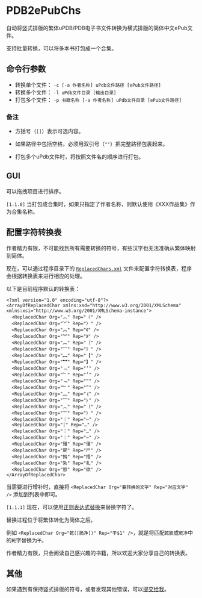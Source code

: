 # PDB2ePubChs
自动将竖式排版的繁体uPDB/PDB电子书文件转换为横式排版的简体中文ePub文件。

支持批量转换，可以将多本书打包成一个合集。

## 命令行参数

+ 转换单个文件： `-c [-a 作者名称] uPdb文件路径 [ePub文件路径]`
+ 转换多个文件： `-l uPdb文件目录 [输出目录]`
+ 打包多个文件： `-p 书籍名称 [-a 作者名称] uPdb文件目录 [ePub文件路径]`

### 备注

+ 方括号（`[]`）表示可选内容。

+ 如果路径中包括空格，必须用双引号（`""`）把完整路径包裹起来。

+ 打包多个uPdb文件时，将按照文件名的顺序进行打包。

## GUI

可以拖拽项目进行排序。

`[1.1.0]` 当打包成合集时，如果只指定了作者名称，则默认使用《XXX作品集》作为合集名称。

## 配置字符转换表

作者精力有限，不可能找到所有需要转换的符号，有些汉字也无法准确从繁体映射到简体。

现在，可以通过程序目录下的 [`ReplacedChars.xml`](https://github.com/differentrain/PDB2ePubChs/blob/master/PDB2ePubChs/ReplacedChars.xml) 文件来配置字符转换表，程序会根据转换表来进行相应的处理。

以下是目前程序默认的转换表：

```
<?xml version="1.0" encoding="utf-8"?>
<ArrayOfReplacedChar xmlns:xsd="http://www.w3.org/2001/XMLSchema" xmlns:xsi="http://www.w3.org/2001/XMLSchema-instance">
  <ReplacedChar Org="︿" Rep="〈" />
  <ReplacedChar Org="﹀" Rep="〉" />
  <ReplacedChar Org="︽" Rep="《" />
  <ReplacedChar Org="︾" Rep="》" />
  <ReplacedChar Org="︹" Rep="〔" />
  <ReplacedChar Org="︺" Rep="〕" />
  <ReplacedChar Org="︻" Rep="【" />
  <ReplacedChar Org="︼" Rep="】" />
  <ReplacedChar Org="﹃" Rep="‘" />
  <ReplacedChar Org="﹄" Rep="’" />
  <ReplacedChar Org="﹁" Rep="“" />
  <ReplacedChar Org="﹂" Rep="”" />
  <ReplacedChar Org="︷" Rep="｛" />
  <ReplacedChar Org="︸" Rep="｝" />
  <ReplacedChar Org="︵" Rep="（" />
  <ReplacedChar Org="︶" Rep="）" />
  <ReplacedChar Org="｜" Rep="—" />
  <ReplacedChar Org="│" Rep="…" />
  <ReplacedChar Org="︙" Rep="…" />
  <ReplacedChar Org="︱" Rep="—" />
  <ReplacedChar Org="殭" Rep="僵" />
  <ReplacedChar Org="屍" Rep="尸" />
  <ReplacedChar Org="摀" Rep="捂" />
  <ReplacedChar Org="紮" Rep="扎" />
  <ReplacedChar Org="慾" Rep="欲" />
</ArrayOfReplacedChar>
```
当需要进行增补时，直接将 `<ReplacedChar Org="要转换的文字" Rep="对应文字" />` 添加到列表中即可。

`[1.1.1]` 现在，可以使用[正则表达式替换](https://learn.microsoft.com/zh-cn/dotnet/standard/base-types/substitutions-in-regular-expressions)来替换字符了。

替换过程位于将繁体转化为简体之后。

例如 `<ReplacedChar Org="乾([脆净])" Rep="干$1" />`，就是将匹配`乾脆`或`乾净`中的`乾`字替换为`干`。

作者精力有限，只会阅读自己感兴趣的书籍，所以欢迎大家分享自己的转换表。

## 其他

如果遇到有保持竖式排版的符号，或者发现其他错误，可以[提交给我](https://github.com/differentrain/PDB2ePubChs/issues/new)。

